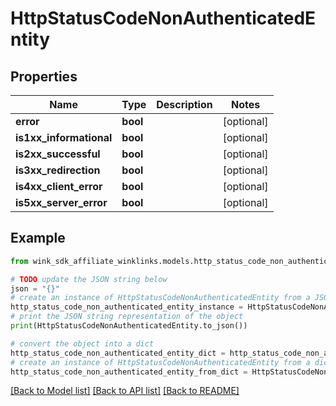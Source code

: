 # HttpStatusCodeNonAuthenticatedEntity


## Properties

Name | Type | Description | Notes
------------ | ------------- | ------------- | -------------
**error** | **bool** |  | [optional] 
**is1xx_informational** | **bool** |  | [optional] 
**is2xx_successful** | **bool** |  | [optional] 
**is3xx_redirection** | **bool** |  | [optional] 
**is4xx_client_error** | **bool** |  | [optional] 
**is5xx_server_error** | **bool** |  | [optional] 

## Example

```python
from wink_sdk_affiliate_winklinks.models.http_status_code_non_authenticated_entity import HttpStatusCodeNonAuthenticatedEntity

# TODO update the JSON string below
json = "{}"
# create an instance of HttpStatusCodeNonAuthenticatedEntity from a JSON string
http_status_code_non_authenticated_entity_instance = HttpStatusCodeNonAuthenticatedEntity.from_json(json)
# print the JSON string representation of the object
print(HttpStatusCodeNonAuthenticatedEntity.to_json())

# convert the object into a dict
http_status_code_non_authenticated_entity_dict = http_status_code_non_authenticated_entity_instance.to_dict()
# create an instance of HttpStatusCodeNonAuthenticatedEntity from a dict
http_status_code_non_authenticated_entity_from_dict = HttpStatusCodeNonAuthenticatedEntity.from_dict(http_status_code_non_authenticated_entity_dict)
```
[[Back to Model list]](../README.md#documentation-for-models) [[Back to API list]](../README.md#documentation-for-api-endpoints) [[Back to README]](../README.md)


